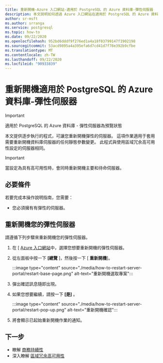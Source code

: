 ```yaml
---
title: 重新開機-Azure 入口網站-適用於 PostgreSQL 的 Azure 資料庫-彈性伺服器
description: 本文說明如何透過 Azure 入口網站在適用於 PostgreSQL 的 Azure 資料庫中執行重新開機作業。
author: sr-msft
ms.author: srranga
ms.service: postgresql
ms.topic: how-to
ms.date: 09/22/2020
ms.openlocfilehash: 952bd6dddf9f276ed1a4a18f03799147f1902198
ms.sourcegitcommit: 53acd9895a4a395efa6d7cd41d7f78e392b9cfbe
ms.translationtype: MT
ms.contentlocale: zh-TW
ms.lasthandoff: 09/22/2020
ms.locfileid: "90933839"
---
```

# <a name="restart-azure-database-for-postgresql---flexible-server"></a>重新開機適用於 PostgreSQL 的 Azure 資料庫-彈性伺服器

> [!IMPORTANT]
> 適用於 PostgreSQL 的 Azure 資料庫 - 彈性伺服器為預覽狀態

本文提供逐步執行的程式，可讓您重新開機彈性的伺服器。 這項作業適用于套用需要重新開機資料庫伺服器的任何靜態參數變更。 此程式與使用區域冗余高可用性設定的伺服器相同。 

> [!IMPORTANT]
> 當設定為具有高可用性時，會同時重新開機主要和待命伺服器。

## <a name="pre-requisites"></a>必要條件

若要完成本操作說明指南，您需要：

-   您必須擁有有彈性的伺服器。

## <a name="restart-your-flexible-server"></a>重新開機您的彈性伺服器

請遵循下列步驟來重新開機您的彈性伺服器。

1.  在 [ [Azure 入口網站](https://portal.azure.com/)中，選擇您想要重新開機的彈性伺服器。

2.  從左面板中按一下 **[總覽** ]，然後按一下 [ **重新開機**]。
   
     :::image type="content" source="./media/how-to-restart-server-portal/restart-base-page.png" alt-text="重新開機選取專案":::

3.  彈出確認訊息隨即出現。

4.  如果您想要繼續，請按一下 **[是]** 。
   
     :::image type="content" source="./media/how-to-restart-server-portal/restart-pop-up.png" alt-text="重新開機確認":::
 
6.  將會顯示已起始重新開機作業的通知。

## <a name="next-steps"></a>下一步

-   瞭解 [商務持續性](./concepts-business-continuity.md)
-   深入瞭解 [區域冗余高可用性](./concepts-high-availability.md)
